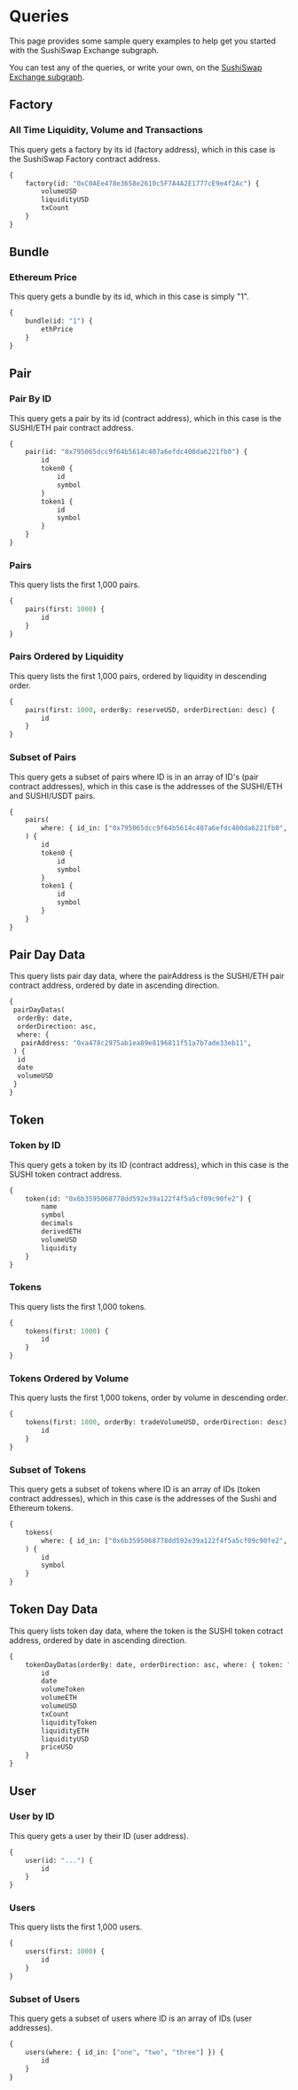 # Queries

This page provides some sample query examples to help get you started with the SushiSwap Exchange subgraph.

You can test any of the queries, or write your own, on the [SushiSwap Exchange subgraph](https://thegraph.com/hosted-service/subgraph/sushiswap/exchange).

## Factory

### All Time Liquidity, Volume and Transactions

This query gets a factory by its id (factory address), which in this case is the SushiSwap Factory contract address.

```graphql
{
	factory(id: "0xC0AEe478e3658e2610c5F7A4A2E1777cE9e4f2Ac") {
		volumeUSD
		liquidityUSD
		txCount
	}
}
```

## Bundle

### Ethereum Price

This query gets a bundle by its id, which in this case is simply "1".

```graphql
{
	bundle(id: "1") {
		ethPrice
	}
}
```

## Pair

### Pair By ID

This query gets a pair by its id (contract address), which in this case is the SUSHI/ETH pair contract address.

```graphql
{
	pair(id: "0x795065dcc9f64b5614c407a6efdc400da6221fb0") {
		id
		token0 {
			id
			symbol
		}
		token1 {
			id
			symbol
		}
	}
}
```

### Pairs

This query lists the first 1,000 pairs.

```graphql
{
	pairs(first: 1000) {
		id
	}
}
```

### Pairs Ordered by Liquidity

This query lists the first 1,000 pairs, ordered by liquidity in descending order.

```graphql
{
	pairs(first: 1000, orderBy: reserveUSD, orderDirection: desc) {
		id
	}
}
```

### Subset of Pairs

This query gets a subset of pairs where ID is in an array of ID's (pair contract addresses), which in this case is the addresses of the SUSHI/ETH and SUSHI/USDT pairs.

```graphql
{
	pairs(
		where: { id_in: ["0x795065dcc9f64b5614c407a6efdc400da6221fb0", "0x680a025da7b1be2c204d7745e809919bce074026"] }
	) {
		id
		token0 {
			id
			symbol
		}
		token1 {
			id
			symbol
		}
	}
}
```

## Pair Day Data

This query lists pair day data, where the pairAddress is the SUSHI/ETH pair contract address, ordered by date in ascending direction.

```graphql
{
 pairDayDatas(
  orderBy: date,
  orderDirection: asc,
  where: {
   pairAddress: "0xa478c2975ab1ea89e8196811f51a7b7ade33eb11",
 ) {
  id
  date
  volumeUSD
 }
}
```

## Token

### Token by ID

This query gets a token by its ID (contract address), which in this case is the SUSHI token contract address.

```graphql
{
	token(id: "0x6b3595068778dd592e39a122f4f5a5cf09c90fe2") {
		name
		symbol
		decimals
		derivedETH
		volumeUSD
		liquidity
	}
}
```

### Tokens

This query lists the first 1,000 tokens.

```graphql
{
	tokens(first: 1000) {
		id
	}
}
```

### Tokens Ordered by Volume

This query lusts the first 1,000 tokens, order by volume in descending order.

```graphql
{
	tokens(first: 1000, orderBy: tradeVolumeUSD, orderDirection: desc) {
		id
	}
}
```

### Subset of Tokens

This query gets a subset of tokens where ID is an array of IDs (token contract addresses), which in this case is the addresses of the Sushi and Ethereum tokens.

```graphql
{
	tokens(
		where: { id_in: ["0x6b3595068778dd592e39a122f4f5a5cf09c90fe2", "0xc02aaa39b223fe8d0a0e5c4f27ead9083c756cc2"] }
	) {
		id
		symbol
	}
}
```

## Token Day Data

This query lists token day data, where the token is the SUSHI token cotract address, ordered by date in ascending direction.

```graphql
{
	tokenDayDatas(orderBy: date, orderDirection: asc, where: { token: "0x6b3595068778dd592e39a122f4f5a5cf09c90fe2" }) {
		id
		date
		volumeToken
		volumeETH
		volumeUSD
		txCount
		liquidityToken
		liquidityETH
		liquidityUSD
		priceUSD
	}
}
```

## User

### User by ID

This query gets a user by their ID (user address).

```graphql
{
	user(id: "...") {
		id
	}
}
```

### Users

This query lists the first 1,000 users.

```graphql
{
	users(first: 1000) {
		id
	}
}
```

### Subset of Users

This query gets a subset of users where ID is an array of IDs (user addresses).

```graphql
{
	users(where: { id_in: ["one", "two", "three"] }) {
		id
	}
}
```
